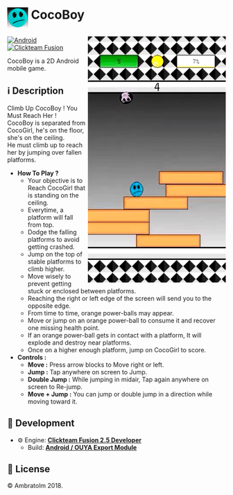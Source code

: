 #  <img src="./icon.png" alt="Icon" width="48" align="top" /> CocoBoy

<img src="./screenshot.gif?raw=true" alt="Screenshot" align="right">

[![Android](https://img.shields.io/badge/Android-blue?logo=android)](https://github.com/topics/android)
[![Clickteam Fusion](https://img.shields.io/badge/Clickteam%20Fusion-2.5-blue?logo=cplusplus)](https://github.com/topics/clickteam-fusion)

CocoBoy is a 2D Android mobile game.

## ℹ️ Description

Climb Up CocoBoy ! You Must Reach Her ! <br />
CocoBoy is separated from CocoGirl, he's on the floor, she's on the ceiling. <br />
He must climb up to reach her by jumping over fallen platforms.

- **How To Play ?**
  - Your objective is to Reach CocoGirl that is standing on the ceiling.
  - Everytime, a platform will fall from top.
  - Dodge the falling platforms to avoid getting crashed.
  - Jump on the top of stable platforms to climb higher.
  - Move wisely to prevent getting stuck or enclosed between platforms.
  - Reaching the right or left edge of the screen will send you to the opposite edge.
  - From time to time, orange power-balls may appear.
  - Move or jump on an orange power-ball to consume it and recover one missing health point.
  - If an orange power-ball gets in contact with a platform, It will explode and destroy near platforms.
  - Once on a higher enough platform, jump on CocoGirl to score.
- **Controls :**
  - **Move :** Press arrow blocks to Move right or left.
  - **Jump :** Tap anywhere on screen to Jump.
  - **Double Jump :** While jumping in midair, Tap again anywhere on screen to Re-jump.
  - **Move + Jump :** You can jump or double jump in a direction while moving toward it.

## 🚀 Development
- ⚙️ Engine: [**Clickteam Fusion 2.5 Developer**](https://www.clickteam.com/clickteam-fusion-2-5-developer)
  - Build: [**Android / OUYA Export Module**](https://www.clickteam.com/android-export-module)

## 📄 License
&copy; Ambratolm 2018.